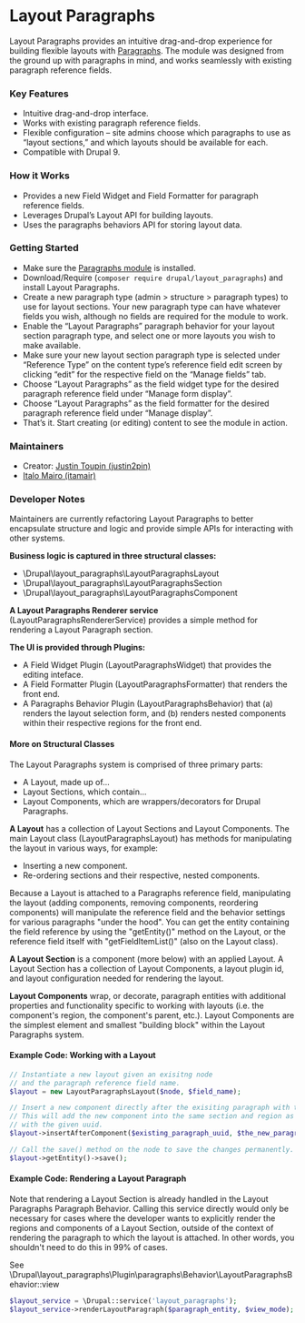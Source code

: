 Layout Paragraphs
============================

Layout Paragraphs provides an intuitive drag-and-drop experience for building flexible layouts with [Paragraphs](https://www.drupal.org/project/paragraphs). The module was designed from the ground up with paragraphs in mind, and works seamlessly with existing paragraph reference fields.

### Key Features
- Intuitive drag-and-drop interface.
- Works with existing paragraph reference fields.
- Flexible configuration – site admins choose which paragraphs to use as “layout sections,” and which layouts should be available for each.
- Compatible with Drupal 9.

### How it Works
- Provides a new Field Widget and Field Formatter for paragraph reference fields.
- Leverages Drupal’s Layout API for building layouts.
- Uses the paragraphs behaviors API for storing layout data.

### Getting Started
- Make sure the [Paragraphs module](https://www.drupal.org/project/paragraphs) is installed.
- Download/Require
(`composer require drupal/layout_paragraphs`)
and install Layout Paragraphs.
- Create a new paragraph type (admin > structure > paragraph types) to use for layout sections. Your new paragraph type can have whatever fields you wish, although no fields are required for the module to work.
- Enable the “Layout Paragraphs” paragraph behavior for your layout section paragraph type, and select one or more layouts you wish to make available.
- Make sure your new layout section paragraph type is selected under “Reference Type” on the content type’s reference field edit screen by clicking “edit” for the respective field on the “Manage fields” tab.
- Choose “Layout Paragraphs” as the field widget type for the desired paragraph reference field under “Manage form display”.
- Choose “Layout Paragraphs” as the field formatter for the desired paragraph reference field under “Manage display”.
- That’s it. Start creating (or editing) content to see the module in action.

### Maintainers
- Creator: [Justin Toupin (justin2pin)](https://www.drupal.org/u/justin2pin)
- [Italo Mairo (itamair)](https://www.drupal.org/u/itamair)


### Developer Notes

Maintainers are currently refactoring Layout Paragraphs to better encapsulate structure and logic and provide simple APIs for interacting with other systems.

**Business logic is captured in three structural classes:**

- \Drupal\layout_paragraphs\LayoutParagraphsLayout
- \Drupal\layout_paragraphs\LayoutParagraphsSection
- \Drupal\layout_paragraphs\LayoutParagraphsComponent

**A Layout Paragraphs Renderer service** (LayoutParagraphsRendererService) provides a simple method for rendering a Layout Paragraph section.

**The UI is provided through Plugins:**

- A Field Widget Plugin (LayoutParagraphsWidget) that provides the editing inteface.
- A Field Formatter Plugin (LayoutParagraphsFormatter) that renders the front end.
- A Paragraphs Behavior Plugin (LayoutParagraphsBehavior) that (a) renders the layout selection form, and (b) renders nested components within their respective regions for the front end.

#### More on Structural Classes

The Layout Paragraphs system is comprised of three primary parts:

- A Layout, made up of...
- Layout Sections, which contain...
- Layout Components, which are wrappers/decorators for Drupal Paragraphs.

**A Layout** has a collection of Layout Sections and Layout Components. The main Layout class (LayoutParagraphsLayout) has methods for manipulating the layout in various ways, for example:

- Inserting a new component.
- Re-ordering sections and their respective, nested components.

Because a Layout is attached to a Paragraphs reference field, manipulating the layout (adding components, removing components, reordering components) will manipulate the reference field and the behavior settings for various paragraphs "under the hood". You can get the entity containing the field reference by using the "getEntity()" method on the Layout, or the reference field itself with "getFieldItemList()" (also on the Layout class).

**A Layout Section** is a component (more below) with an applied Layout. A Layout Section has a collection of Layout Components, a layout plugin id, and layout configuration needed for rendering the layout.

**Layout Components** wrap, or decorate, paragraph entities with additional properties and functionality specific to working with layouts (i.e. the component's region, the component's parent, etc.). Layout Components are the simplest element and smallest "building block" within the Layout Paragraphs system.

#### Example Code: Working with a Layout

```php
// Instantiate a new layout given an exisitng node
// and the paragraph reference field name.
$layout = new LayoutParagraphsLayout($node, $field_name);

// Insert a new component directly after the exisiting paragraph with the given uuid.
// This will add the new component into the same section and region as the paragraph
// with the given uuid.
$layout->insertAfterComponent($existing_paragraph_uuid, $the_new_paragraph);

// Call the save() method on the node to save the changes permanently.
$layout->getEntity()->save();
```

#### Example Code: Rendering a Layout Paragraph

Note that rendering a Layout Section is already handled in the Layout Paragraphs Paragraph Behavior. Calling this service directly would only be necessary for cases where the developer wants to explicitly render the regions and components of a Layout Section, outside of the context of rendering the paragraph to which the layout is attached. In other words, you shouldn't need to do this in 99% of cases.

See \Drupal\layout_paragraphs\Plugin\paragraphs\Behavior\LayoutParagraphsBehavior::view

```php
$layout_service = \Drupal::service('layout_paragraphs');
$layout_service->renderLayoutParagraph($paragraph_entity, $view_mode);
```
